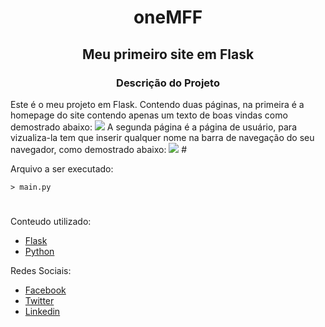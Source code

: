 <h1 style="text-align: center;">oneMFF</h1>

<h2 style="text-align: center;">Meu primeiro site em Flask</h2>

<h3 style="text-align:center;">Descrição do Projeto</h3>
Este é o meu projeto em Flask. Contendo duas páginas, na primeira é a homepage do site contendo apenas um texto de boas vindas como demostrado abaixo:
<img src="https://www.imagemhost.com.br/images/2022/04/24/Screenshot-2022-04-24-18.43.38.png" />
A segunda página é a página de usuário, para vizualiza-la tem que inserir qualquer nome na barra de navegação do seu navegador, como demostrado abaixo:
<img src="https://www.imagemhost.com.br/images/2022/04/24/Screenshot-2022-04-24-18.45.44.png" />
#

Arquivo a ser executado:

    > main.py   
#

Conteudo utilizado:
- [Flask](https://flask.palletsprojects.com/en/2.1.x/)
- [Python](https://www.python.org/)

Redes Sociais:
- [Facebook](https://www.facebook.com/otecnicoeminfo/)
- [Twitter](https://twitter.com/otecnicoeminfo)
- [Linkedin](https://www.linkedin.com/in/matheusantunesrodrigeus/)
